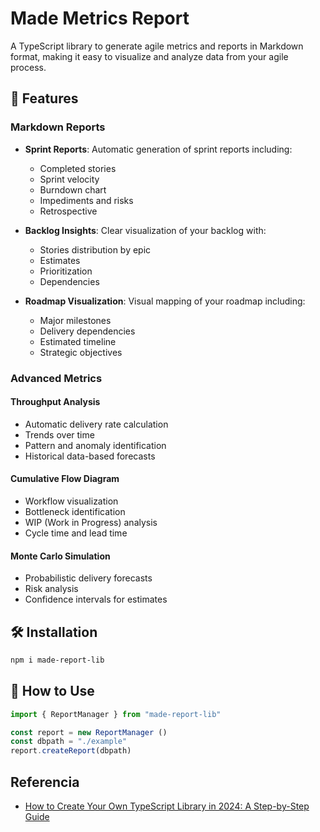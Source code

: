 # Made Metrics Report

A TypeScript library to generate agile metrics and reports in Markdown format, making it easy to visualize and analyze data from your agile process.

## 🚀 Features

### Markdown Reports
- **Sprint Reports**: Automatic generation of sprint reports including:
  - Completed stories
  - Sprint velocity
  - Burndown chart
  - Impediments and risks
  - Retrospective

- **Backlog Insights**: Clear visualization of your backlog with:
  - Stories distribution by epic
  - Estimates
  - Prioritization
  - Dependencies

- **Roadmap Visualization**: Visual mapping of your roadmap including:
  - Major milestones
  - Delivery dependencies
  - Estimated timeline
  - Strategic objectives

### Advanced Metrics

#### Throughput Analysis
- Automatic delivery rate calculation
- Trends over time
- Pattern and anomaly identification
- Historical data-based forecasts

#### Cumulative Flow Diagram
- Workflow visualization
- Bottleneck identification
- WIP (Work in Progress) analysis
- Cycle time and lead time

#### Monte Carlo Simulation
- Probabilistic delivery forecasts
- Risk analysis
- Confidence intervals for estimates

## 🛠 Installation

```bash
npm i made-report-lib

```

## 📖 How to Use

```typescript
import { ReportManager } from "made-report-lib"

const report = new ReportManager ()
const dbpath = "./example"
report.createReport(dbpath)

```
## Referencia
* [How to Create Your Own TypeScript Library in 2024: A Step-by-Step Guide](https://simonboisset.com/blog/create-typescript-library-tsup)





